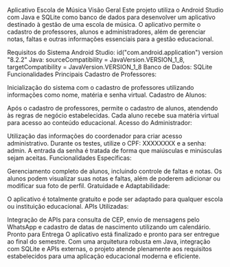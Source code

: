 Aplicativo Escola de Música
Visão Geral
Este projeto utiliza o Android Studio com Java e SQLite como banco de dados para desenvolver um aplicativo destinado à gestão de uma escola de música. O aplicativo permite o cadastro de professores, alunos e administradores, além de gerenciar notas, faltas e outras informações essenciais para a gestão educacional.

Requisitos do Sistema
Android Studio: id("com.android.application") version "8.2.2"
Java: sourceCompatibility = JavaVersion.VERSION_1_8, targetCompatibility = JavaVersion.VERSION_1_8
Banco de Dados: SQLite
Funcionalidades Principais
Cadastro de Professores:

Inicialização do sistema com o cadastro de professores utilizando informações como nome, matéria e senha virtual.
Cadastro de Alunos:

Após o cadastro de professores, permite o cadastro de alunos, atendendo às regras de negócio estabelecidas. Cada aluno recebe sua matéria virtual para acesso ao conteúdo educacional.
Acesso do Administrador:

Utilização das informações do coordenador para criar acesso administrativo. Durante os testes, utilize o CPF: XXXXXXXX e a senha: admin. A entrada da senha é tratada de forma que maiúsculas e minúsculas sejam aceitas.
Funcionalidades Específicas:

Gerenciamento completo de alunos, incluindo controle de faltas e notas.
Os alunos podem visualizar suas notas e faltas, além de poderem adicionar ou modificar sua foto de perfil.
Gratuidade e Adaptabilidade:

O aplicativo é totalmente gratuito e pode ser adaptado para qualquer escola ou instituição educacional.
APIs Utilizadas:

Integração de APIs para consulta de CEP, envio de mensagens pelo WhatsApp e cadastro de datas de nascimento utilizando um calendário.
Pronto para Entrega
O aplicativo está finalizado e pronto para ser entregue ao final do semestre. Com uma arquitetura robusta em Java, integração com SQLite e APIs externas, o projeto atende plenamente aos requisitos estabelecidos para uma aplicação educacional moderna e eficiente.

